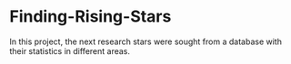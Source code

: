 # Finding-Rising-Stars
In this project, the next research stars were sought from a database with their statistics in different areas.
